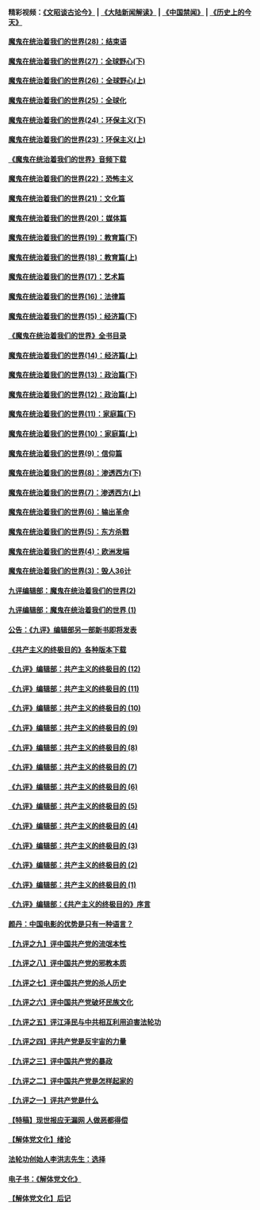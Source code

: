 #### 精彩视频：[《文昭谈古论今》](https://github.com/gfw-breaker/wenzhao/blob/master/README.md?t=01151830) | [《大陆新闻解读》](https://github.com/gfw-breaker/ntdtv-comedy/blob/master/README.md?t=01151830) | [《中国禁闻》](https://github.com/gfw-breaker/ntdtv-news/blob/master/README.md?t=01151830) | [《历史上的今天》](https://github.com/gfw-breaker/today-in-history/blob/master/README.md?t=01151830) 

#### [魔鬼在统治着我们的世界(28)：结束语](../pages/nsc422/n10936246.md?t=01151830) 

#### [魔鬼在统治着我们的世界(27)：全球野心(下)](../pages/nsc422/n10928319.md?t=01151830) 

#### [魔鬼在统治着我们的世界(26)：全球野心(上)](../pages/nsc422/n10900318.md?t=01151830) 

#### [魔鬼在统治着我们的世界(25)：全球化](../pages/nsc422/n10788205.md?t=01151830) 

#### [魔鬼在统治着我们的世界(24)：环保主义(下)](../pages/nsc422/n10695307.md?t=01151830) 

#### [魔鬼在统治着我们的世界(23)：环保主义(上)](../pages/nsc422/n10688613.md?t=01151830) 

#### [《魔鬼在统治着我们的世界》音频下载](../pages/nsc422/n10635553.md?t=01151830) 

#### [魔鬼在统治着我们的世界(22)：恐怖主义](../pages/nsc422/n10614727.md?t=01151830) 

#### [魔鬼在统治着我们的世界(21)：文化篇](../pages/nsc422/n10597706.md?t=01151830) 

#### [魔鬼在统治着我们的世界(20)：媒体篇](../pages/nsc422/n10586579.md?t=01151830) 

#### [魔鬼在统治着我们的世界(19)：教育篇(下)](../pages/nsc422/n10564808.md?t=01151830) 

#### [魔鬼在统治着我们的世界(18)：教育篇(上)](../pages/nsc422/n10526970.md?t=01151830) 

#### [魔鬼在统治着我们的世界(17)：艺术篇](../pages/nsc422/n10499093.md?t=01151830) 

#### [魔鬼在统治着我们的世界(16)：法律篇](../pages/nsc422/n10485969.md?t=01151830) 

#### [魔鬼在统治着我们的世界(15)：经济篇(下)](../pages/nsc422/n10469975.md?t=01151830) 

#### [《魔鬼在统治着我们的世界》全书目录](../pages/nsc422/n10464261.md?t=01151830) 

#### [魔鬼在统治着我们的世界(14)：经济篇(上)](../pages/nsc422/n10457370.md?t=01151830) 

#### [魔鬼在统治着我们的世界(13)：政治篇(下)](../pages/nsc422/n10448270.md?t=01151830) 

#### [魔鬼在统治着我们的世界(12)：政治篇(上)](../pages/nsc422/n10444576.md?t=01151830) 

#### [魔鬼在统治着我们的世界(11)：家庭篇(下)](../pages/nsc422/n10440961.md?t=01151830) 

#### [魔鬼在统治着我们的世界(10)：家庭篇(上)](../pages/nsc422/n10435448.md?t=01151830) 

#### [魔鬼在统治着我们的世界(9)：信仰篇](../pages/nsc422/n10432159.md?t=01151830) 

#### [魔鬼在统治着我们的世界(8)：渗透西方(下)](../pages/nsc422/n10429603.md?t=01151830) 

#### [魔鬼在统治着我们的世界(7)：渗透西方(上)](../pages/nsc422/n10426013.md?t=01151830) 

#### [魔鬼在统治着我们的世界(6)：输出革命](../pages/nsc422/n10421536.md?t=01151830) 

#### [魔鬼在统治着我们的世界(5)：东方杀戮](../pages/nsc422/n10417707.md?t=01151830) 

#### [魔鬼在统治着我们的世界(4)：欧洲发端](../pages/nsc422/n10414890.md?t=01151830) 

#### [魔鬼在统治着我们的世界(3)：毁人36计](../pages/nsc422/n10411583.md?t=01151830) 

#### [九评编辑部：魔鬼在统治着我们的世界(2)](../pages/nsc422/n10410036.md?t=01151830) 

#### [九评编辑部：魔鬼在统治着我们的世界 (1)](../pages/nsc422/n10406825.md?t=01151830) 

#### [公告：《九评》编辑部另一部新书即将发表](../pages/nsc422/n10405104.md?t=01151830) 

#### [《共产主义的终极目的》各种版本下载](../pages/nsc422/n10022138.md?t=01151830) 

#### [《九评》编辑部：共产主义的终极目的 (12)](../pages/nsc422/n9933272.md?t=01151830) 

#### [《九评》编辑部：共产主义的终极目的 (11)](../pages/nsc422/n9924973.md?t=01151830) 

#### [《九评》编辑部：共产主义的终极目的 (10)](../pages/nsc422/n9920883.md?t=01151830) 

#### [《九评》编辑部：共产主义的终极目的 (9)](../pages/nsc422/n9916363.md?t=01151830) 

#### [《九评》编辑部：共产主义的终极目的 (8)](../pages/nsc422/n9912488.md?t=01151830) 

#### [《九评》编辑部：共产主义的终极目的 (7)](../pages/nsc422/n9901176.md?t=01151830) 

#### [《九评》编辑部：共产主义的终极目的 (6)](../pages/nsc422/n9899359.md?t=01151830) 

#### [《九评》编辑部：共产主义的终极目的 (5)](../pages/nsc422/n9893174.md?t=01151830) 

#### [《九评》编辑部：共产主义的终极目的 (4)](../pages/nsc422/n9891246.md?t=01151830) 

#### [《九评》编辑部：共产主义的终极目的 (3)](../pages/nsc422/n9879879.md?t=01151830) 

#### [《九评》编辑部：共产主义的终极目的 (2)](../pages/nsc422/n9876205.md?t=01151830) 

#### [《九评》编辑部：共产主义的终极目的 (1)](../pages/nsc422/n9865857.md?t=01151830) 

#### [《九评》编辑部：《共产主义的终极目的》序言](../pages/nsc422/n9862666.md?t=01151830) 

#### [颜丹：中国电影的优势是只有一种语言？](../pages/nsc422/n9583062.md?t=01151830) 

#### [【九评之九】评中国共产党的流氓本性](../pages/nsc422/n737542.md?t=01151830) 

#### [【九评之八】评中国共产党的邪教本质](../pages/nsc422/n735942.md?t=01151830) 

#### [【九评之七】评中国共产党的杀人历史](../pages/nsc422/n733806.md?t=01151830) 

#### [【九评之六】评中国共产党破坏民族文化](../pages/nsc422/n731667.md?t=01151830) 

#### [【九评之五】评江泽民与中共相互利用迫害法轮功](../pages/nsc422/n730058.md?t=01151830) 

#### [【九评之四】评共产党是反宇宙的力量](../pages/nsc422/n727814.md?t=01151830) 

#### [【九评之三】评中国共产党的暴政](../pages/nsc422/n725597.md?t=01151830) 

#### [【九评之二】评中国共产党是怎样起家的](../pages/nsc422/n723946.md?t=01151830) 

#### [【九评之一】评共产党是什么](../pages/nsc422/n722529.md?t=01151830) 

#### [【特稿】现世报应无漏网 人做恶都得偿](../pages/nsc422/n4215167.md?t=01151830) 

#### [【解体党文化】绪论](../pages/nsc422/n1449356.md?t=01151830) 

#### [法轮功创始人李洪志先生：选择](../pages/nsc422/n3580738.md?t=01151830) 

#### [电子书：《解体党文化》](../pages/nsc422/n1573484.md?t=01151830) 

#### [【解体党文化】后记](../pages/nsc422/n1531999.md?t=01151830) 

